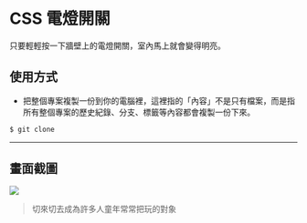 # CSS 電燈開關

只要輕輕按一下牆壁上的電燈開關，室內馬上就會變得明亮。

## 使用方式
- 把整個專案複製一份到你的電腦裡，這裡指的「內容」不是只有檔案，而是指所有整個專案的歷史紀錄、分支、標籤等內容都會複製一份下來。
```sh
$ git clone
```

----

## 畫面截圖
![](https://i.imgur.com/f4Kx6YB.gif)
> 切來切去成為許多人童年常常把玩的對象
